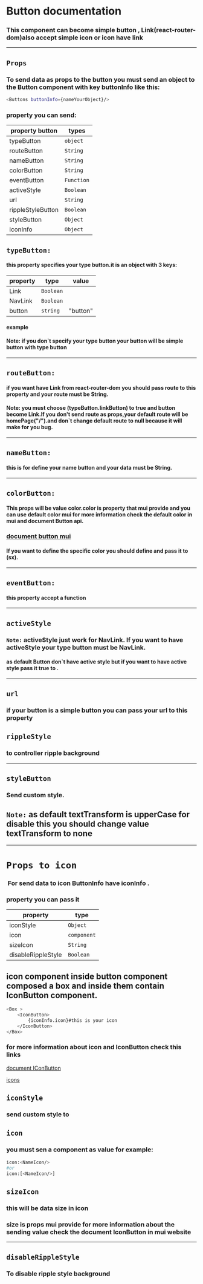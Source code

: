 # Button documentation

### This component can become simple button , Link(react-router-dom)also accept simple icon or icon have link

---

## `Props`

### To send data as props to the button you must send an object to the Button component with key **buttonInfo** like this:

```bash
<Buttons buttonInfo={nameYourObject}/>
```

### property you can send:

| property button   | types      |
| ----------------- | ---------- |
| typeButton        | `object`   |
| routeButton       | `String`   |
| nameButton        | `String`   |
| colorButton       | `String`   |
| eventButton       | `Function` |
| activeStyle       | `Boolean`  |
| url               | `String`   |
| rippleStyleButton | `Boolean`  |
| styleButton       | `Object`   |
| iconInfo          | `Object`   |

## `typeButton:`

#### this property specifies your type button.it is an object with 3 keys:

| property | type      | value    |
| -------- | --------- | -------- |
| Link     | `Boolean` |          |
| NavLink  | `Boolean` |          |
| button   | `string`  | "button" |

#### example

#### **Note:** if you don`t specify your type button your button will be simple button with type button

---

## `routeButton:`

#### if you want have Link from react-router-dom you should pass route to this property and your route must be **String**.

#### **Note:** you must choose (typeButton.linkButton) to true and button become Link.If you don't send route as props,your default route will be homePage("/").and don`t change default route to null because it will make for you bug.

---

## `nameButton:`

#### this is for define your name button and your data must be **String**.

---

## `colorButton:`

#### This props will be value color.color is property that mui provide and you can use default color mui for more information check the default color in mui and document Button api.

### [document button mui](https://mui.com/api/button/)

#### If you want to define the specific color you should define and pass it to (sx).

---

## `eventButton:`

#### this property accept a function

---

## `activeStyle`

### `Note:` activeStyle just work for NavLink. If you want to have activeStyle your type button must be NavLink.

#### as default Button don`t have active style but if you want to have active style pass it true to .

---

## `url`

### if your button is a simple button you can pass your url to this property

## `rippleStyle`

### to controller ripple background

---

## `styleButton `

### Send custom style.
## `Note:` as default textTransform is upperCase for disable this you should change value textTransform to none
---

# `Props to icon`

###  For send data to icon ButtonInfo have iconInfo .

### property you can pass it

| property           | type        |
| ------------------ | ----------- |
| iconStyle          | `Object`    |
| icon               | `component` |
| sizeIcon           | `String`    |
| disableRippleStyle | `Boolean`   |

## icon component inside button component composed a box and inside them contain IconButton component.

```bash
<Box >
    <IconButton>
        {iconInfo.icon}#this is your icon
    </IconButton>
</Box>

```

### for more information about icon and IconButton check this links

[document IConButton](https://mui.com/api/icon-button/)

[icons](https://mui.com/components/material-icons/)

## `iconStyle`

### send custom style to

## `icon`

### you must sen a component as value for example:

```bash
icon:<NameIcon/>
#or
icon:[<NameIcon/>]

```

## `sizeIcon` 
### this will be data size in icon
### size is props mui provide for more information about the sending  value check the document IconButton in mui website
---
## `disableRippleStyle`
### To disable ripple style background